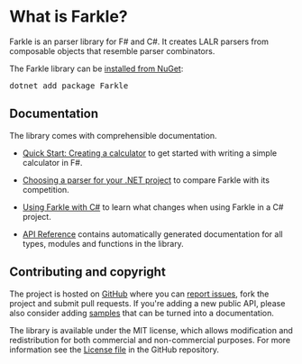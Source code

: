 # What is Farkle?

Farkle is an parser library for F# and C#. It creates LALR parsers from composable objects that resemble parser combinators.

<div class="row">
  <div class="span1"></div>
  <div class="span6">
    <div class="well well-small" id="nuget">
      The Farkle library can be <a href="https://nuget.org/packages/Farkle">installed from NuGet</a>:
      <pre>dotnet add package Farkle</pre>
    </div>
  </div>
  <div class="span1"></div>
</div>

## Documentation

The library comes with comprehensible documentation.

 * [Quick Start: Creating a calculator](quickstart.html) to get started with writing a simple calculator in F#.

 * [Choosing a parser for your .NET project](choosing-a-parser.html) to compare Farkle with its competition. 

 * [Using Farkle with C#](csharp.html) to learn what changes when using Farkle in a C# project.

 * [API Reference](reference/index.html) contains automatically generated documentation for all types, modules and functions in the library.

## Contributing and copyright

The project is hosted on [GitHub][gh] where you can [report issues][issues], fork
the project and submit pull requests. If you're adding a new public API, please also
consider adding [samples][content] that can be turned into a documentation.

The library is available under the MIT license, which allows modification and
redistribution for both commercial and non-commercial purposes. For more information see the
[License file][license] in the GitHub repository.

  [content]: https://github.com/teo-tsirpanis/Farkle/tree/master/docsrc/content
  [gh]: https://github.com/teo-tsirpanis/Farkle
  [issues]: https://github.com/teo-tsirpanis/Farkle/issues
  [license]: https://github.com/teo-tsirpanis/Farkle/blob/master/LICENSE.txt
